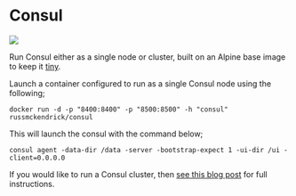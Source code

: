Consul
=============

[![](https://badge.imagelayers.io/russmckendrick/consul:latest.svg)](https://imagelayers.io/?images=russmckendrick/consul:latest 'Get your own badge on imagelayers.io')

Run Consul either as a single node or cluster, built on an Alpine base image to keep it [tiny](https://media-glass.es/2016/02/01/tiny-docker-images/).

Launch a container configured to run as a single Consul node using the following;

```
docker run -d -p "8400:8400" -p "8500:8500" -h "consul" russmckendrick/consul
```

This will launch the consul with the command below;

```
consul agent -data-dir /data -server -bootstrap-expect 1 -ui-dir /ui -client=0.0.0.0
```

If you would like to run a Consul cluster, then [see this blog post](https://media-glass.es/2016/02/27/consul-docker-cluster/) for full instructions.